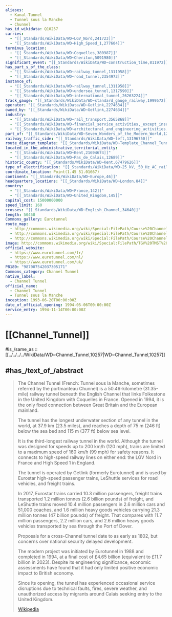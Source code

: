 ```yaml
---
aliases:
  - Kanal-Tunnel
  - Tunnel sous la Manche
  - Chunnel
has_id_wikidata: Q10257
carries:
  - "[[_Standards/WikiData/WD~LGV_Nord,241723]]"
  - "[[_Standards/WikiData/WD~High_Speed_1,277604]]"
terminus_location:
  - "[[_Standards/WikiData/WD~Coquelles,380987]]"
  - "[[_Standards/WikiData/WD~Cheriton,5091980]]"
significant_event: "[[_Standards/WikiData/WD~construction_time,811972]]"
has_part_s_of_the_class:
  - "[[_Standards/WikiData/WD~railway_tunnel,1311958]]"
  - "[[_Standards/WikiData/WD~road_tunnel,2354973]]"
instance_of:
  - "[[_Standards/WikiData/WD~railway_tunnel,1311958]]"
  - "[[_Standards/WikiData/WD~undersea_tunnel,1317590]]"
  - "[[_Standards/WikiData/WD~international_tunnel,26263224]]"
track_gauge: "[[_Standards/WikiData/WD~standard_gauge_railway,1999572]]"
operator: "[[_Standards/WikiData/WD~Getlink,2274634]]"
owned_by: "[[_Standards/WikiData/WD~Getlink,2274634]]"
industry:
  - "[[_Standards/WikiData/WD~rail_transport,3565868]]"
  - "[[_Standards/WikiData/WD~financial_service_activities,_except_insurance_and_pension_funding,29584334]]"
  - "[[_Standards/WikiData/WD~architectural_and_engineering_activities;_technical_testing_and_analysis,29584343]]"
part_of: "[[_Standards/WikiData/WD~Seven_Wonders_of_the_Modern_World,12800832]]"
railway_traffic_side: "[[_Standards/WikiData/WD~left,13196750]]"
route_diagram_template: "[[_Standards/WikiData/WD~Template_Channel_Tunnel_RDT,20337610]]"
located_in_the_administrative_territorial_entity:
  - "[[_Standards/WikiData/WD~Kent,21694674]]"
  - "[[_Standards/WikiData/WD~Pas_de_Calais,12689]]"
historic_county: "[[_Standards/WikiData/WD~Kent,67479626]]"
type_of_electrification: "[[_Standards/WikiData/WD~25_kV,_50_Hz_AC_railway_electrification,106530439]]"
coordinate_location: Point(1.45 51.01667)
continent: "[[_Standards/WikiData/WD~Europe,46]]"
headquarters_locations: "[[_Standards/WikiData/WD~London,84]]"
country:
  - "[[_Standards/WikiData/WD~France,142]]"
  - "[[_Standards/WikiData/WD~United_Kingdom,145]]"
capital_cost: 15000000000
speed_limit: 160
crosses: "[[_Standards/WikiData/WD~English_Channel,34640]]"
length: 50450
Commons_gallery: Eurotunnel
route_map:
  - http://commons.wikimedia.org/wiki/Special:FilePath/Course%20Channeltunnel.svg
  - http://commons.wikimedia.org/wiki/Special:FilePath/Course%20Channeltunnel%20fr.svg
  - http://commons.wikimedia.org/wiki/Special:FilePath/Course%20Channeltunnel%20nl.png
image: http://commons.wikimedia.org/wiki/Special:FilePath/TGV%20TMST%203011-2%20-%20Sortie%20Tunnel%20sous%20la%20Manche%20%C3%A0%20Coquelles.jpg
official_website:
  - https://www.eurotunnel.com/fr/
  - https://www.eurotunnel.com/nl/
  - https://www.eurotunnel.com/uk/
P8189: "987007542037305171"
Commons_category: Channel Tunnel
native_label:
  - Channel Tunnel
official_name:
  - Channel Tunnel
  - Tunnel sous la Manche
inception: 1993-06-20T00:00:00Z
date_of_official_opening: 1994-05-06T00:00:00Z
service_entry: 1994-11-14T00:00:00Z
---
```


# [[Channel_Tunnel]] 

#is_/same_as :: [[../../../../WikiData/WD~Channel_Tunnel,10257|WD~Channel_Tunnel,10257]] 

## #has_/text_of_/abstract 

> The Channel Tunnel (French: Tunnel sous la Manche, sometimes referred by the portmanteau Chunnel) 
> is a 50.46-kilometre (31.35-mile) railway tunnel beneath the English Channel 
> that links Folkestone in the United Kingdom with Coquelles in France. 
> Opened in 1994, 
> it is the only fixed connection between Great Britain and the European mainland.
>
> The tunnel has the longest underwater section of any tunnel in the world, 
> at 37.9 km (23.5 miles), and reaches a depth of 75 m (246 ft) below the sea bed 
> and 115 m (377 ft) below sea level. 
> 
> It is the third-longest railway tunnel in the world. 
> Although the tunnel was designed for speeds up to 200 km/h (120 mph), 
> trains are limited to a maximum speed of 160 km/h (99 mph) for safety reasons. 
> It connects to high-speed railway lines on either end: 
> the LGV Nord in France and High Speed 1 in England.
>
> The tunnel is operated by Getlink (formerly Eurotunnel) 
> and is used by Eurostar high-speed passenger trains, 
> LeShuttle services for road vehicles, and freight trains. 
> 
> In 2017, Eurostar trains carried 10.3 million passengers, 
> freight trains transported 1.2 million tonnes (2.6 billion pounds) of freight, 
> and LeShuttle trains moved 10.4 million passengers in 2.6 million cars and 51,000 coaches, 
> and 1.6 million heavy goods vehicles carrying 21.3 million tonnes (47 billion pounds) of freight. 
> That compares with 11.7 million passengers, 2.2 million cars, 
> and 2.6 million heavy goods vehicles transported by sea through the Port of Dover.
>
> Proposals for a cross-Channel tunnel date to as early as 1802, 
> but concerns over national security delayed development. 
> 
> The modern project was initiated by Eurotunnel in 1988 and completed in 1994, 
> at a final cost of £4.65 billion (equivalent to £11.7 billion in 2023). 
> Despite its engineering significance, 
> economic assessments have found that it had only limited positive economic impact to British economy.
>
> Since its opening, the tunnel has experienced occasional service disruptions 
> due to technical faults, fires, severe weather, 
> and unauthorized access by migrants around Calais seeking entry to the United Kingdom.
>
> [Wikipedia](https://en.wikipedia.org/wiki/Channel%20Tunnel) 


